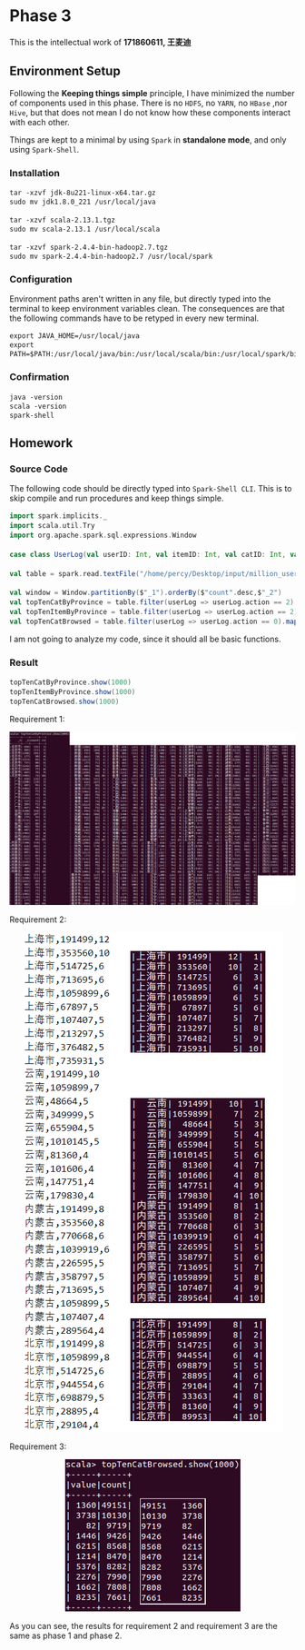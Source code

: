 # Phase 3

This is the intellectual work of **171860611, 王麦迪**

## Environment Setup

Following the **Keeping things simple** principle, I have minimized the number of components used in this phase. There is no `HDFS`, no `YARN`, no `HBase` ,nor `Hive`, but that does not mean I do not know how these components interact with each other.

Things are kept to a minimal by using `Spark` in **standalone mode**, and only using `Spark-Shell`.

### Installation

```shell
tar -xzvf jdk-8u221-linux-x64.tar.gz
sudo mv jdk1.8.0_221 /usr/local/java

tar -xzvf scala-2.13.1.tgz
sudo mv scala-2.13.1 /usr/local/scala

tar -xzvf spark-2.4.4-bin-hadoop2.7.tgz
sudo mv spark-2.4.4-bin-hadoop2.7 /usr/local/spark
```

### Configuration

Environment paths aren't written in any file, but directly typed into the terminal to keep environment variables clean. The consequences are that the following commands have to be retyped in every new terminal.

```shell
export JAVA_HOME=/usr/local/java
export PATH=$PATH:/usr/local/java/bin:/usr/local/scala/bin:/usr/local/spark/bin
```

### Confirmation

```shell
java -version
scala -version
spark-shell
```

## Homework

### Source Code

The following code should be directly typed into `Spark-Shell CLI`. This is to skip compile and run procedures and keep things simple.

```scala
import spark.implicits._
import scala.util.Try
import org.apache.spark.sql.expressions.Window

case class UserLog(val userID: Int, val itemID: Int, val catID: Int, val merchantID: Int, val brandID: Int, val month: Int, val day: Int, val action: Int, val ageRange: Int, val gender: Int, val province: String)

val table = spark.read.textFile("/home/percy/Desktop/input/million_user_log").map(line => line.split(",")).map(array => new UserLog(Try(array(0).toInt).getOrElse(0), Try(array(1).toInt).getOrElse(0), Try(array(2).toInt).getOrElse(0), Try(array(3).toInt).getOrElse(0), Try(array(4).toInt).getOrElse(0), Try(array(5).toInt).getOrElse(0), Try(array(6).toInt).getOrElse(0), Try(array(7).toInt).getOrElse(0), Try(array(8).toInt).getOrElse(0), Try(array(9).toInt).getOrElse(0), array(10)))

val window = Window.partitionBy($"_1").orderBy($"count".desc,$"_2")
val topTenCatByProvince = table.filter(userLog => userLog.action == 2).map(userLog => (userLog.province, userLog.catID)).groupBy($"_1", $"_2").count().withColumn("rn", row_number.over(window)).where($"rn" <= 10)
val topTenItemByProvince = table.filter(userLog => userLog.action == 2).map(userLog => (userLog.province, userLog.itemID)).groupBy($"_1", $"_2").count().withColumn("rn", row_number.over(window)).where($"rn" <= 10)
val topTenCatBrowsed = table.filter(userLog => userLog.action == 0).map(userLog => (userLog.brandID)).groupBy($"value").count().sort($"count".desc).limit(10)
```

I am not going to analyze my code, since it should all be basic functions.

### Result

```scala
topTenCatByProvince.show(1000)
topTenItemByProvince.show(1000)
topTenCatBrowsed.show(1000)
```

Requirement 1:

<center>
    <img src="images/1.png",width=100%>
</center>

Requirement 2:

<center>
    <img src="images/2.png",width=100%>
</center>

Requirement 3:

<center>
    <img src="images/3.png",width=100%>
</center>

As you can see, the results for requirement 2 and requirement 3 are the same as phase 1 and phase 2.